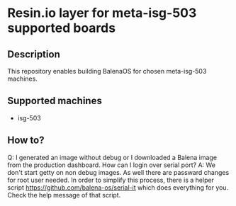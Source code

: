 # Resin.io layer for meta-isg-503  supported boards

## Description
This repository enables building BalenaOS for chosen meta-isg-503 machines.

## Supported machines
* isg-503 

## How to?

Q: I generated an image without debug or I downloaded a Balena image from the production dashboard. How can I login over serial port?
A: We don't start getty on non debug images. As well there are passward changes for root user needed. In order to simplify this process, there is a helper script https://github.com/balena-os/serial-it which does everything for you. Check the help message of that script.

